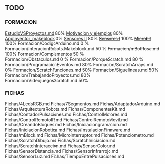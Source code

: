 ## TODO

### FORMACION
[EstudioVSProyectos.md](./Formacion/EstudioVSProyectos.md) 80%
[Motivacion y ejemplos](./Formacion/MotivacionEjemplos.md) 80%
[AppInventor_makeblock](./AppInventor/AppInventor_makeblock.md) 0% 
[Sensores II](./Formacion/Sensores_I.md) 80%
~~[Sensores I](./Formacion/Sensores_II.md)~~ 100%
~~[Microbit](./Microbit/Microbit.md)~~  100%
Formacion/CodigoArduino.md 0 %
Formacion/InteracionRobots.Makeblock.md 50 %
~~Formacion/mBotRosa.md~~ 100%
Formacion/Complementos 50 %  
Formacion/Obstaculos.md 0 %
Formacion/PorqueScratch.md 80 %
Formacion/ProgramacionEventos.md 80%
Formacion/ScratchArrays.md  0%
Formacion/ScratchFunciones.md  50%
Formacion/Siguelineas.md  50%
Formacion/TrabajandoProyectos.md  80%
Formacion/VideojuegosScratch.md  50%

### FICHAS

Fichas/4LedsRGB.md
Fichas/7Segmentos.md
Fichas/AdaptadorArduino.md
Fichas/ArquitecturaRobots.md
Fichas/ComponentesKit.md
Fichas/ContadorPulsaciones.md
Fichas/ControlMotores.md
Fichas/ControlRemotoIR.md
Fichas/ControlRemotoMovil.md
Fichas/CreandoBloques.md
Fichas/Iniciaciongramacion.md
Fichas/IniciacionRobotica.md
Fichas/InstalacionFirmware.md
Fichas/mBlock.md
Fichas/Microinterruptor.md
Fichas/Potenciometro.md
Fichas/ScratchDibujo.md
Fichas/ScratchIniciacion.md
Fichas/ScratchInteraccion.md
Fichas/SensorColor.md
Fichas/SensorDistancia.md
Fichas/SensorInfrarrojo.md
Fichas/SensorLuz.md
Fichas/TiempoEntrePulsaciones.md


